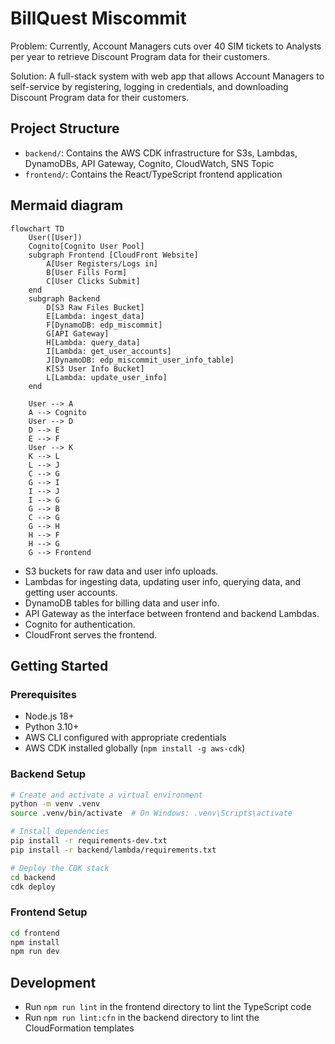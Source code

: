 # BillQuest Miscommit
Problem:
Currently, Account Managers cuts over 40 SIM tickets to Analysts per year to retrieve Discount 
Program data for their customers.

Solution: 
A full-stack system with web app that allows Account Managers to self-service by registering,
logging in credentials, and downloading Discount Program data for their customers.

## Project Structure

- `backend/`: Contains the AWS CDK infrastructure for S3s, Lambdas, DynamoDBs, API Gateway, Cognito, CloudWatch, SNS Topic
- `frontend/`: Contains the React/TypeScript frontend application

## Mermaid diagram

```mermaid
flowchart TD
    User([User])
    Cognito[Cognito User Pool]
    subgraph Frontend [CloudFront Website]
        A[User Registers/Logs in]
        B[User Fills Form]
        C[User Clicks Submit]
    end
    subgraph Backend
        D[S3 Raw Files Bucket]
        E[Lambda: ingest_data]
        F[DynamoDB: edp_miscommit]
        G[API Gateway]
        H[Lambda: query_data]
        I[Lambda: get_user_accounts]
        J[DynamoDB: edp_miscommit_user_info_table]
        K[S3 User Info Bucket]
        L[Lambda: update_user_info]
    end

    User --> A
    A --> Cognito
    User --> D
    D --> E
    E --> F
    User --> K
    K --> L
    L --> J
    C --> G
    G --> I
    I --> J
    I --> G
    G --> B
    C --> G
    G --> H
    H --> F
    H --> G
    G --> Frontend
```

- S3 buckets for raw data and user info uploads.
- Lambdas for ingesting data, updating user info, querying data, and getting user accounts.
- DynamoDB tables for billing data and user info.
- API Gateway as the interface between frontend and backend Lambdas.
- Cognito for authentication.
- CloudFront serves the frontend.

## Getting Started

### Prerequisites

- Node.js 18+
- Python 3.10+
- AWS CLI configured with appropriate credentials
- AWS CDK installed globally (`npm install -g aws-cdk`)

### Backend Setup

```bash
# Create and activate a virtual environment
python -m venv .venv
source .venv/bin/activate  # On Windows: .venv\Scripts\activate

# Install dependencies
pip install -r requirements-dev.txt
pip install -r backend/lambda/requirements.txt

# Deploy the CDK stack
cd backend
cdk deploy
```

### Frontend Setup

```bash
cd frontend
npm install
npm run dev
```

## Development

- Run `npm run lint` in the frontend directory to lint the TypeScript code
- Run `npm run lint:cfn` in the backend directory to lint the CloudFormation templates